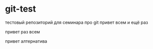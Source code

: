 git-test
========


тестовый репозиторий для семинара про git
привет всем
и ещё раз

привет раз всем

привет алтернатива
